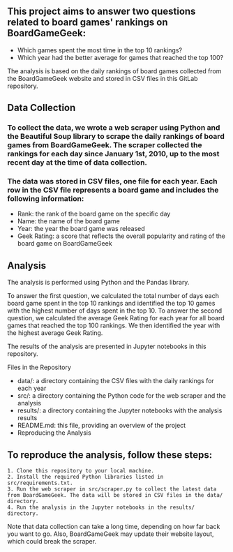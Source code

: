 ## This project aims to answer two questions related to board games' rankings on BoardGameGeek:

* Which games spent the most time in the top 10 rankings?
* Which year had the better average for games that reached the top 100?

The analysis is based on the daily rankings of board games collected from the BoardGameGeek website and stored in CSV files in this GitLab repository.

## Data Collection
### To collect the data, we wrote a web scraper using Python and the Beautiful Soup library to scrape the daily rankings of board games from BoardGameGeek. The scraper collected the rankings for each day since January 1st, 2010, up to the most recent day at the time of data collection.

### The data was stored in CSV files, one file for each year. Each row in the CSV file represents a board game and includes the following information:

* Rank: the rank of the board game on the specific day
* Name: the name of the board game
* Year: the year the board game was released
* Geek Rating: a score that reflects the overall popularity and rating of the board game on BoardGameGeek

## Analysis
The analysis is performed using Python and the Pandas library. 

To answer the first question, we calculated the total number of days each board game spent in the top 10 rankings and identified the top 10 games with the highest number of days spent in the top 10.
To answer the second question, we calculated the average Geek Rating for each year for all board games that reached the top 100 rankings. We then identified the year with the highest average Geek Rating.

The results of the analysis are presented in Jupyter notebooks in this repository.

Files in the Repository
* data/: a directory containing the CSV files with the daily rankings for each year
* src/: a directory containing the Python code for the web scraper and the analysis
* results/: a directory containing the Jupyter notebooks with the analysis results
* README.md: this file, providing an overview of the project
* Reproducing the Analysis

## To reproduce the analysis, follow these steps:

    1. Clone this repository to your local machine.
    2. Install the required Python libraries listed in src/requirements.txt.
    3. Run the web scraper in src/scraper.py to collect the latest data from BoardGameGeek. The data will be stored in CSV files in the data/ directory.
    4. Run the analysis in the Jupyter notebooks in the results/ directory.
    
Note that data collection can take a long time, depending on how far back you want to go. Also, BoardGameGeek may update their website layout, which could break the scraper.